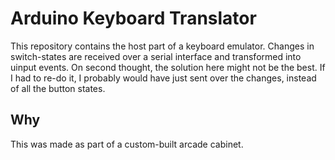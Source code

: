 # Arduino Keyboard Translator
This repository contains the host part of a keyboard emulator. Changes in switch-states are received over a serial interface and transformed into uinput events.
On second thought, the solution here might not be the best. If I had to re-do it, I probably would have just sent over the changes, instead of all the button states.

## Why
This was made as part of a custom-built arcade cabinet.
